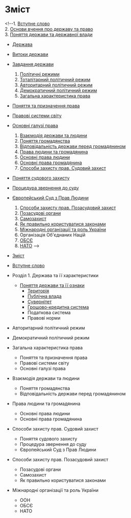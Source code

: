 # Зміст

&lt;!--1. [Вступне слово](osnovi_vchennya_pro_derjavu_ta_pravo.md)  
2. [Основи вчення про державу та право](osnovi_vchennya_pro_derjavu_ta_pravo.md)  
3. [Поняття держави та державної влади](chapter1.md)

* [Держава](derzhava.md)
* [Витоки держави](vitoki_derzhavi.md)
* [Завдання держави](zavdannya_derzhavi.md)
  1. [Політичні режими](2/zemlya_na_plani_ta_karti.md)
  2. [Тоталітарний політичний режим](totaltarnii_poltichnii_rezhim.md)
  3. [Авторитарний політичний режим](avtoritarnii_poltichnii_rezhim.md)
  4. [Демократичний політичний режим](demokratichnii_poltichnii_rezhim.md)
  5. [Загальна характеристика права]()
* [Поняття та призначення права](totaltarnii_poltichnii_rezhim.md) 
* [Правові системи світу](avtoritarnii_poltichnii_rezhim.md)
* [Основні галузі права](avtoritarnii_poltichnii_rezhim.md)
  1. [Взаємодія держави та людини]()
  2. [Поняття громадянства]()
  3. [Відповідальність держави перед громадянином]()
  4. [Права людини та громадянина]()
  5. [Основні права людини]()
  6. [Основні права громадянина]()
  7. [Способи захисту прав. Судовий захист]()
* [Поняття судового захисту]()
* [Процедура звернення до суду]()
* [Європейський Суд з Прав Людини]()
  1. [Способи захисту прав. Позасудовий захист]()
  2. [Позасудові органи]()
  3. [Самозахист]()
  4. [Як правильно користуватися законами]()
  5. [Міжнародні організації та роль України]()
  6. Організація Об'єднаних Націй 
  7. [ОБСЄ]()
  8. [НАТО]() --&gt;

* [Зміст](README.md)
* [Вступне слово](vstupne_slovo.md)
* Розділ 1. Держава та її характеристики

  * [Поняття держави та її ознаки](1/oznaky_derjavy.md)
    * [Територія](chapter1.md)
    * [Публічна влада](derzhava.md)
    * [Сувернітет](vitoki_derzhavi.md)
    * [Грошово-кредитна система](zavdannya_derzhavi.md)
    * Податкова система
    * Правові норми

* Авторитарний політичний режим

* Демократичний політичний режим
* Загальна характеристика права
  * Поняття та призначення права
  * Правові системи світу
  * Основні галузі права
* Взаємодія держави та людини
  * Поняття громадянства
  * Відповідальність держави перед громадянином
* Права людини та громадянина
  * Основні права людини
  * Основні права громадянина
* Способи захисту прав. Судовий захист
  * Поняття судового захисту
  * Процедура звернення до суду
  * Європейський Суд з Прав Людини
* Способи захисту прав. Позасудовий захист
  * Позасудові органи
  * Самозахист
  * Як правильно користуватися законами
* Міжнародні організації та роль України
  * ООН
  * ОБСЄ
  * НАТО



